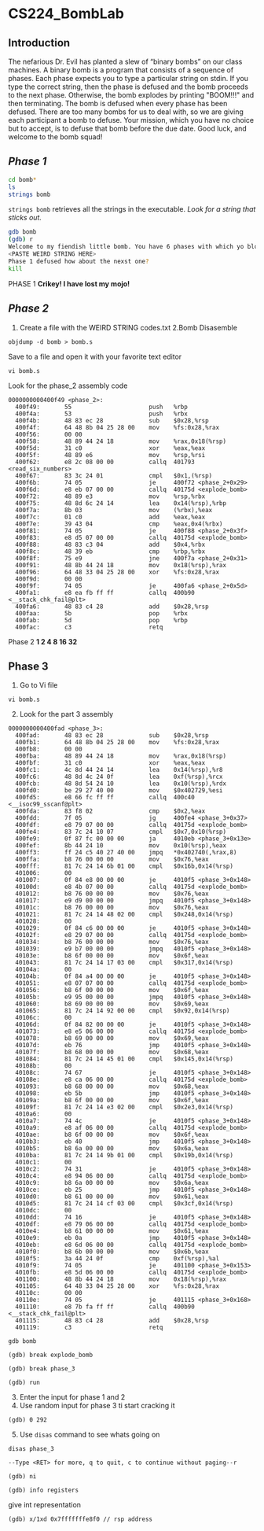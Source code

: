 # CS224_BombLab

## Introduction
The nefarious Dr. Evil has planted a slew of “binary bombs” on our class machines. A binary bomb is a
program that consists of a sequence of phases. Each phase expects you to type a particular string on stdin.
If you type the correct string, then the phase is defused and the bomb proceeds to the next phase. Otherwise,
the bomb explodes by printing "BOOM!!!" and then terminating. The bomb is defused when every phase
has been defused.
There are too many bombs for us to deal with, so we are giving each participant a bomb to defuse. Your
mission, which you have no choice but to accept, is to defuse that bomb before the due date. Good luck, and
welcome to the bomb squad!

## ___Phase 1___

```sh
cd bomb*
ls
strings bomb
```
`strings bomb` retrieves all the strings in the executable. _Look for a string that sticks out._
```sh
gdb bomb
(gdb) r
Welcome to my fiendish little bomb. You have 6 phases with which yo blow yourself up. Have a nice day!
<PASTE WEIRD STRING HERE>
Phase 1 defused how about the nexst one?
kill
```
PHASE 1 __Crikey! I have lost my mojo!__
## ___Phase  2___
1. Create a file with the WEIRD STRING codes.txt
2.Bomb Disasemble
```ssh
objdump -d bomb > bomb.s
```
Save to a file and open it with your favorite text editor
```ssh
vi bomb.s
```
Look for the phase_2 assembly code
```assembly
0000000000400f49 <phase_2>:
  400f49:       55                      push   %rbp
  400f4a:       53                      push   %rbx
  400f4b:       48 83 ec 28             sub    $0x28,%rsp
  400f4f:       64 48 8b 04 25 28 00    mov    %fs:0x28,%rax
  400f56:       00 00 
  400f58:       48 89 44 24 18          mov    %rax,0x18(%rsp)
  400f5d:       31 c0                   xor    %eax,%eax
  400f5f:       48 89 e6                mov    %rsp,%rsi
  400f62:       e8 2c 08 00 00          callq  401793 <read_six_numbers>
  400f67:       83 3c 24 01             cmpl   $0x1,(%rsp)
  400f6b:       74 05                   je     400f72 <phase_2+0x29>
  400f6d:       e8 eb 07 00 00          callq  40175d <explode_bomb>
  400f72:       48 89 e3                mov    %rsp,%rbx
  400f75:       48 8d 6c 24 14          lea    0x14(%rsp),%rbp
  400f7a:       8b 03                   mov    (%rbx),%eax
  400f7c:       01 c0                   add    %eax,%eax
  400f7e:       39 43 04                cmp    %eax,0x4(%rbx)
  400f81:       74 05                   je     400f88 <phase_2+0x3f>
  400f83:       e8 d5 07 00 00          callq  40175d <explode_bomb>
  400f88:       48 83 c3 04             add    $0x4,%rbx
  400f8c:       48 39 eb                cmp    %rbp,%rbx
  400f8f:       75 e9                   jne    400f7a <phase_2+0x31>
  400f91:       48 8b 44 24 18          mov    0x18(%rsp),%rax
  400f96:       64 48 33 04 25 28 00    xor    %fs:0x28,%rax
  400f9d:       00 00 
  400f9f:       74 05                   je     400fa6 <phase_2+0x5d>
  400fa1:       e8 ea fb ff ff          callq  400b90 <__stack_chk_fail@plt>
  400fa6:       48 83 c4 28             add    $0x28,%rsp
  400faa:       5b                      pop    %rbx
  400fab:       5d                      pop    %rbp
  400fac:       c3                      retq
```
Phase 2 __1 2 4 8 16 32__

## __Phase 3__
1.  Go to Vi file
```ssh
vi bomb.s
```
2. Look for the part 3 assembly
```assembly
0000000000400fad <phase_3>:
  400fad:       48 83 ec 28             sub    $0x28,%rsp
  400fb1:       64 48 8b 04 25 28 00    mov    %fs:0x28,%rax
  400fb8:       00 00 
  400fba:       48 89 44 24 18          mov    %rax,0x18(%rsp)
  400fbf:       31 c0                   xor    %eax,%eax
  400fc1:       4c 8d 44 24 14          lea    0x14(%rsp),%r8
  400fc6:       48 8d 4c 24 0f          lea    0xf(%rsp),%rcx
  400fcb:       48 8d 54 24 10          lea    0x10(%rsp),%rdx
  400fd0:       be 29 27 40 00          mov    $0x402729,%esi
  400fd5:       e8 66 fc ff ff          callq  400c40 <__isoc99_sscanf@plt>
  400fda:       83 f8 02                cmp    $0x2,%eax
  400fdd:       7f 05                   jg     400fe4 <phase_3+0x37>
  400fdf:       e8 79 07 00 00          callq  40175d <explode_bomb>
  400fe4:       83 7c 24 10 07          cmpl   $0x7,0x10(%rsp)
  400fe9:       0f 87 fc 00 00 00       ja     4010eb <phase_3+0x13e>
  400fef:       8b 44 24 10             mov    0x10(%rsp),%eax
  400ff3:       ff 24 c5 40 27 40 00    jmpq   *0x402740(,%rax,8)
  400ffa:       b8 76 00 00 00          mov    $0x76,%eax
  400fff:       81 7c 24 14 6b 01 00    cmpl   $0x16b,0x14(%rsp)
  401006:       00 
  401007:       0f 84 e8 00 00 00       je     4010f5 <phase_3+0x148>
  40100d:       e8 4b 07 00 00          callq  40175d <explode_bomb>
  401012:       b8 76 00 00 00          mov    $0x76,%eax
  401017:       e9 d9 00 00 00          jmpq   4010f5 <phase_3+0x148>
  40101c:       b8 76 00 00 00          mov    $0x76,%eax
  401021:       81 7c 24 14 48 02 00    cmpl   $0x248,0x14(%rsp)
  401028:       00 
  401029:       0f 84 c6 00 00 00       je     4010f5 <phase_3+0x148>
  40102f:       e8 29 07 00 00          callq  40175d <explode_bomb>
  401034:       b8 76 00 00 00          mov    $0x76,%eax
  401039:       e9 b7 00 00 00          jmpq   4010f5 <phase_3+0x148>
  40103e:       b8 6f 00 00 00          mov    $0x6f,%eax
  401043:       81 7c 24 14 17 03 00    cmpl   $0x317,0x14(%rsp)
  40104a:       00 
  40104b:       0f 84 a4 00 00 00       je     4010f5 <phase_3+0x148>
  401051:       e8 07 07 00 00          callq  40175d <explode_bomb>
  401056:       b8 6f 00 00 00          mov    $0x6f,%eax
  40105b:       e9 95 00 00 00          jmpq   4010f5 <phase_3+0x148>
  401060:       b8 69 00 00 00          mov    $0x69,%eax
  401065:       81 7c 24 14 92 00 00    cmpl   $0x92,0x14(%rsp)
  40106c:       00 
  40106d:       0f 84 82 00 00 00       je     4010f5 <phase_3+0x148>
  401073:       e8 e5 06 00 00          callq  40175d <explode_bomb>
  401078:       b8 69 00 00 00          mov    $0x69,%eax
  40107d:       eb 76                   jmp    4010f5 <phase_3+0x148>
  40107f:       b8 68 00 00 00          mov    $0x68,%eax
  401084:       81 7c 24 14 45 01 00    cmpl   $0x145,0x14(%rsp)
  40108b:       00 
  40108c:       74 67                   je     4010f5 <phase_3+0x148>
  40108e:       e8 ca 06 00 00          callq  40175d <explode_bomb>
  401093:       b8 68 00 00 00          mov    $0x68,%eax
  401098:       eb 5b                   jmp    4010f5 <phase_3+0x148>
  40109a:       b8 6f 00 00 00          mov    $0x6f,%eax
  40109f:       81 7c 24 14 e3 02 00    cmpl   $0x2e3,0x14(%rsp)
  4010a6:       00 
  4010a7:       74 4c                   je     4010f5 <phase_3+0x148>
  4010a9:       e8 af 06 00 00          callq  40175d <explode_bomb>
  4010ae:       b8 6f 00 00 00          mov    $0x6f,%eax
  4010b3:       eb 40                   jmp    4010f5 <phase_3+0x148>
  4010b5:       b8 6a 00 00 00          mov    $0x6a,%eax
  4010ba:       81 7c 24 14 9b 01 00    cmpl   $0x19b,0x14(%rsp)
  4010c1:       00 
  4010c2:       74 31                   je     4010f5 <phase_3+0x148>
  4010c4:       e8 94 06 00 00          callq  40175d <explode_bomb>
  4010c9:       b8 6a 00 00 00          mov    $0x6a,%eax
  4010ce:       eb 25                   jmp    4010f5 <phase_3+0x148>
  4010d0:       b8 61 00 00 00          mov    $0x61,%eax
  4010d5:       81 7c 24 14 cf 03 00    cmpl   $0x3cf,0x14(%rsp)
  4010dc:       00 
  4010dd:       74 16                   je     4010f5 <phase_3+0x148>
  4010df:       e8 79 06 00 00          callq  40175d <explode_bomb>
  4010e4:       b8 61 00 00 00          mov    $0x61,%eax
  4010e9:       eb 0a                   jmp    4010f5 <phase_3+0x148>
  4010eb:       e8 6d 06 00 00          callq  40175d <explode_bomb>
  4010f0:       b8 6b 00 00 00          mov    $0x6b,%eax
  4010f5:       3a 44 24 0f             cmp    0xf(%rsp),%al
  4010f9:       74 05                   je     401100 <phase_3+0x153>
  4010fb:       e8 5d 06 00 00          callq  40175d <explode_bomb>
  401100:       48 8b 44 24 18          mov    0x18(%rsp),%rax
  401105:       64 48 33 04 25 28 00    xor    %fs:0x28,%rax
  40110c:       00 00 
  40110e:       74 05                   je     401115 <phase_3+0x168>
  401110:       e8 7b fa ff ff          callq  400b90 <__stack_chk_fail@plt>
  401115:       48 83 c4 28             add    $0x28,%rsp
  401119:       c3                      retq
```
```ssh
gdb bomb
```
```ssh
(gdb) break explode_bomb
```
```ssh
(gdb) break phase_3
```
```ssh
(gdb) run
```
3. Enter the input for phase 1 and 2
4. Use random input for phase 3 ti start cracking it
```ssh
(gdb) 0 292
```
5. Use `disas` command to see whats going on
```ssh
disas phase_3
```
```ssh
--Type <RET> for more, q to quit, c to continue without paging--r
```
```ssh
(gdb) ni
```
```ssh 
(gdb) info registers 
````
give int representation
```ssh
(gdb) x/1xd 0x7fffffffe8f0 // rsp address
```
